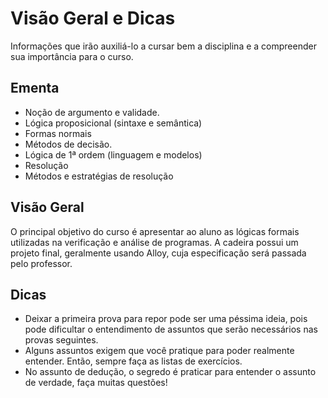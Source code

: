 # Visão Geral e Dicas

Informações que irão auxiliá-lo a cursar bem a disciplina e a compreender sua importância para o curso.

## Ementa

- Noção de argumento e validade. 
- Lógica proposicional (sintaxe e semântica)
- Formas normais
- Métodos de decisão.
- Lógica de 1ª ordem (linguagem e modelos)
- Resolução
- Métodos e estratégias de resolução

## Visão Geral

O principal objetivo do curso é apresentar ao aluno as lógicas formais utilizadas na verificação e análise de programas. A cadeira possui um projeto final, geralmente usando Alloy, cuja especificação será passada pelo professor.

## Dicas

- Deixar a primeira prova para repor pode ser uma péssima ideia, pois pode dificultar o entendimento de assuntos que serão necessários nas provas seguintes.
- Alguns assuntos exigem que você pratique para poder realmente entender. Então, sempre faça as listas de exercícios.
- No assunto de dedução, o segredo é praticar para entender o assunto de verdade, faça muitas questões!

